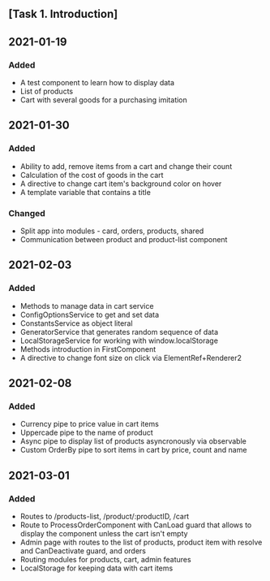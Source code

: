 ## [Task 1. Introduction]

## 2021-01-19
### Added
- A test component to learn how to display data
- List of products
- Cart with several goods for a purchasing imitation 

## 2021-01-30
### Added
- Ability to add, remove items from a cart and change their count
- Сalculation of the cost of goods in the cart
- A directive to change cart item's background color on hover
- A template variable that contains a title
### Changed
- Split app into modules - card, orders, products, shared
- Communication between product and product-list component

## 2021-02-03
### Added
- Methods to manage data in cart service
- ConfigOptionsService to get and set data
- ConstantsService as object literal
- GeneratorService that generates random sequence of data
- LocalStorageService for working with window.localStorage
- Methods introduction in FirstComponent
- A directive to change font size on click via ElementRef+Renderer2

## 2021-02-08
### Added
- Currency pipe to price value in cart items
- Uppercade pipe to the name of product
- Async pipe to display list of products asyncronously via observable
- Custom OrderBy pipe to sort items in cart by price, count and name

## 2021-03-01
### Added
- Routes to /products-list, /product/:productID, /cart
- Route to ProcessOrderComponent with CanLoad guard that allows to display the component unless the cart isn't empty
- Admin page with routes to the list of products, product item with resolve and CanDeactivate guard, and orders
- Routing modules for products, cart, admin features
- LocalStorage for keeping data with cart items
